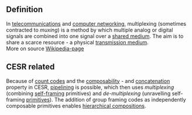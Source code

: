 ## Definition

In [telecommunications](https://en.wikipedia.org/wiki/Telecommunications) and [computer networking](https://en.wikipedia.org/wiki/Computer_network), multiplexing (sometimes contracted to _muxing_) is a method by which multiple analog or digital signals are combined into one signal over a [shared medium](https://en.wikipedia.org/wiki/Shared_medium). The aim is to share a scarce resource - a physical [transmission medium](https://en.wikipedia.org/wiki/Transmission_medium).\
More on source [Wikipedia-page](https://en.wikipedia.org/wiki/Multiplexing)

## CESR related
Because of [count codes](term_count-code) and the [composability](term_composability) - and [concatenation](term_concatenation) property in CESR, [pipelining](term_pipelining) is possible, which then uses _multiplexing_ (combining [self-framing](term_self-framing) primitives) and _de-multiplexing_ (unravelling self-framing [primitives](term_primitives)). The addition of group framing codes as independently composable primitives enables [hierarchical compositions](term_hierarchical-composition).